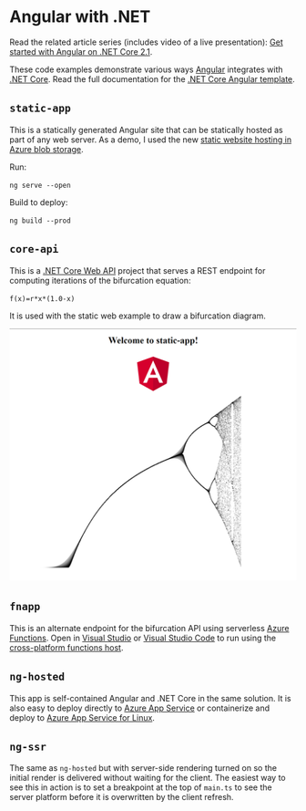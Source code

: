 # Angular with .NET

Read the related article series (includes video of a live presentation): [Get started with Angular on .NET Core 2.1](https://blog.jeremylikness.com/get-started-with-angular-on-net-core-2-1-part-one-2effcfe8fae9).

These code examples demonstrate various ways [Angular](https://angular.io) integrates with [.NET Core](https://jlik.me/d8e). Read the full documentation for the [.NET Core Angular template](https://jlik.me/d75).

## `static-app`

This is a statically generated Angular site that can be statically hosted as part of any web server. As a demo, I used the new [static website hosting in Azure blob storage](https://jlik.me/d76).

Run:

`ng serve --open`  

Build to deploy:

`ng build --prod`

## `core-api`

This is a [.NET Core Web API](https:jlik.me/d77) project that serves a REST endpoint for computing iterations of the bifurcation equation:

`f(x)=r*x*(1.0-x)`

It is used with the static web example to draw a bifurcation diagram.

![Bifurcation diagram](./media/bifurc.png)

## `fnapp`

This is an alternate endpoint for the bifurcation API using serverless [Azure Functions](https://jlik.me/d78). Open in [Visual Studio](https://jlik.me/d8b) or [Visual Studio Code](https://jlik.me/d8c) to run using the [cross-platform functions host](https://jlik.me/d8d).

## `ng-hosted`

This app is self-contained Angular and .NET Core in the same solution. It is also easy to deploy directly to [Azure App Service](https://jlik.me/d79) or containerize and deploy to [Azure App Service for Linux](https://jlik.me/d8a).

## `ng-ssr`

The same as `ng-hosted` but with server-side rendering turned on so the initial render is delivered without waiting for the client. The easiest way to see this in action is to set a breakpoint at the top of `main.ts` to see the server platform before it is overwritten by the client refresh.
